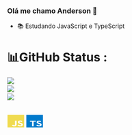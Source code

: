 ### Olá me chamo Anderson 👋

 
- 📚 Estudando JavaScript e TypeScript
# 📊GitHub Status :
![](https://github-readme-stats.vercel.app/api?username=Anderson-A2ilva&theme=react&hide_border=false&include_all_commits=true&count_private=true)<br/>
![](https://github-readme-streak-stats.herokuapp.com/?user=Anderson-A2ilva&theme=react&hide_border=false)<br/>
![](https://github-readme-stats.vercel.app/api/top-langs/?username=Anderson-A2ilva&theme=react&hide_border=false&include_all_commits=true&count_private=true&layout=compact)
<div style="display: inline_block"><br>
 <img align="center" alt="Rafa-Js" height="30" width="40" src="https://raw.githubusercontent.com/devicons/devicon/master/icons/javascript/javascript-plain.svg">
  <img align="center" alt="Rafa-Ts" height="30" width="40" src="https://raw.githubusercontent.com/devicons/devicon/master/icons/typescript/typescript-plain.svg">
  
 
